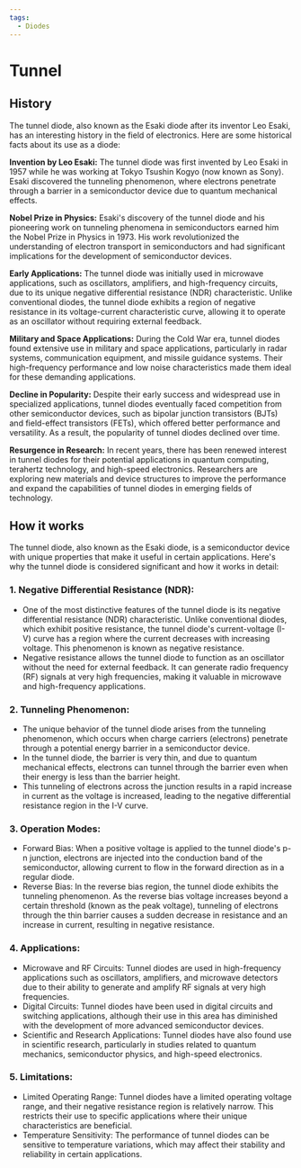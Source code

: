 ```yaml
---
tags:
  - Diodes
---
```


<head>
    <meta name="google-adsense-account" content="ca-pub-9364684337389377">
    <meta charset="UTF-8">
    <meta name="viewport" content="width=device-width, initial-scale=1.0">
    <meta name="description" content="Welcome to ac-electricity! Here you will learn more about electricity, the different components used to make an electrical circuit as well as their features and use cases.">
    <meta name="keywords" content="alexis carbillet, carbillet, electricity, capacitors, conductors, diodes, electronic, energy source, hardware, home appliances, inductors, insulators, resistors, semi-conductors">
    <meta name="author" content="Alexis Carbillet ">
</head>

# Tunnel

## History

The tunnel diode, also known as the Esaki diode after its inventor Leo Esaki, has an interesting history in the field of electronics. Here are some historical facts about its use as a diode:

**Invention by Leo Esaki:** The tunnel diode was first invented by Leo Esaki in 1957 while he was working at Tokyo Tsushin Kogyo (now known as Sony). Esaki discovered the tunneling phenomenon, where electrons penetrate through a barrier in a semiconductor device due to quantum mechanical effects.

**Nobel Prize in Physics:** Esaki's discovery of the tunnel diode and his pioneering work on tunneling phenomena in semiconductors earned him the Nobel Prize in Physics in 1973. His work revolutionized the understanding of electron transport in semiconductors and had significant implications for the development of semiconductor devices.

**Early Applications:** The tunnel diode was initially used in microwave applications, such as oscillators, amplifiers, and high-frequency circuits, due to its unique negative differential resistance (NDR) characteristic. Unlike conventional diodes, the tunnel diode exhibits a region of negative resistance in its voltage-current characteristic curve, allowing it to operate as an oscillator without requiring external feedback.

**Military and Space Applications:** During the Cold War era, tunnel diodes found extensive use in military and space applications, particularly in radar systems, communication equipment, and missile guidance systems. Their high-frequency performance and low noise characteristics made them ideal for these demanding applications.

**Decline in Popularity:** Despite their early success and widespread use in specialized applications, tunnel diodes eventually faced competition from other semiconductor devices, such as bipolar junction transistors (BJTs) and field-effect transistors (FETs), which offered better performance and versatility. As a result, the popularity of tunnel diodes declined over time.

**Resurgence in Research:** In recent years, there has been renewed interest in tunnel diodes for their potential applications in quantum computing, terahertz technology, and high-speed electronics. Researchers are exploring new materials and device structures to improve the performance and expand the capabilities of tunnel diodes in emerging fields of technology.

## How it works

The tunnel diode, also known as the Esaki diode, is a semiconductor device with unique properties that make it useful in certain applications. Here's why the tunnel diode is considered significant and how it works in detail:

### 1. Negative Differential Resistance (NDR):
   - One of the most distinctive features of the tunnel diode is its negative differential resistance (NDR) characteristic. Unlike conventional diodes, which exhibit positive resistance, the tunnel diode's current-voltage (I-V) curve has a region where the current decreases with increasing voltage. This phenomenon is known as negative resistance.
   - Negative resistance allows the tunnel diode to function as an oscillator without the need for external feedback. It can generate radio frequency (RF) signals at very high frequencies, making it valuable in microwave and high-frequency applications.

### 2. Tunneling Phenomenon:
   - The unique behavior of the tunnel diode arises from the tunneling phenomenon, which occurs when charge carriers (electrons) penetrate through a potential energy barrier in a semiconductor device.
   - In the tunnel diode, the barrier is very thin, and due to quantum mechanical effects, electrons can tunnel through the barrier even when their energy is less than the barrier height.
   - This tunneling of electrons across the junction results in a rapid increase in current as the voltage is increased, leading to the negative differential resistance region in the I-V curve.

### 3. Operation Modes:
   - Forward Bias: When a positive voltage is applied to the tunnel diode's p-n junction, electrons are injected into the conduction band of the semiconductor, allowing current to flow in the forward direction as in a regular diode.
   - Reverse Bias: In the reverse bias region, the tunnel diode exhibits the tunneling phenomenon. As the reverse bias voltage increases beyond a certain threshold (known as the peak voltage), tunneling of electrons through the thin barrier causes a sudden decrease in resistance and an increase in current, resulting in negative resistance.

### 4. Applications:
   - Microwave and RF Circuits: Tunnel diodes are used in high-frequency applications such as oscillators, amplifiers, and microwave detectors due to their ability to generate and amplify RF signals at very high frequencies.
   - Digital Circuits: Tunnel diodes have been used in digital circuits and switching applications, although their use in this area has diminished with the development of more advanced semiconductor devices.
   - Scientific and Research Applications: Tunnel diodes have also found use in scientific research, particularly in studies related to quantum mechanics, semiconductor physics, and high-speed electronics.

### 5. Limitations:
   - Limited Operating Range: Tunnel diodes have a limited operating voltage range, and their negative resistance region is relatively narrow. This restricts their use to specific applications where their unique characteristics are beneficial.
   - Temperature Sensitivity: The performance of tunnel diodes can be sensitive to temperature variations, which may affect their stability and reliability in certain applications.
